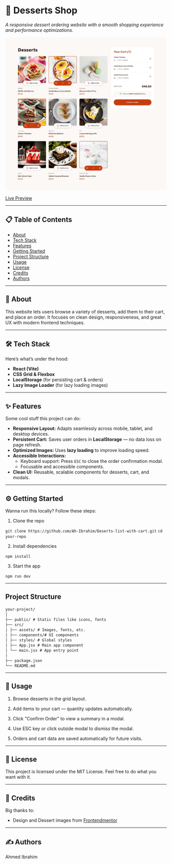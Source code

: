 # 🍰 Desserts Shop

_A responsive dessert ordering website with a smooth shopping experience and performance optimizations._

![Project Screenshot](./design/desktop-design-selected.jpg)

[Live Preview](https://ah-ibrahim.github.io/Deserts-list-with-cart)

---

## 📋 Table of Contents

-   [About](#-about)
-   [Tech Stack](#-tech-stack)
-   [Features](#-features)
-   [Getting Started](#-getting-started)
-   [Project Structure](#-project-structure)
-   [Usage](#-usage)
-   [License](#-license)
-   [Credits](#-credits)
-   [Authors](#-authors)

---

## 👋 About

This website lets users browse a variety of desserts, add them to their cart, and place an order. It focuses on clean design, responsiveness, and great UX with modern frontend techniques.

---

## 🛠️ Tech Stack

Here’s what’s under the hood:

-   **React (Vite)**
-   **CSS Grid & Flexbox**
-   **LocalStorage** (for persisting cart & orders)
-   **Lazy Image Loader** (for lazy loading images)

---

## ✨ Features

Some cool stuff this project can do:

-   **Responsive Layout:** Adapts seamlessly across mobile, tablet, and desktop devices.
-   **Persistent Cart:** Saves user orders in **LocalStorage** — no data loss on page refresh.
-   **Optimized Images:** Uses **lazy loading** to improve loading speed.
-   **Accessible Interactions:**
    -   Keyboard support: Press `ESC` to close the order confirmation modal.
    -   Focusable and accessible components.
-   **Clean UI:** Reusable, scalable components for desserts, cart, and modals.

---

## ⚙️ Getting Started

Wanna run this locally? Follow these steps:

1. Clone the repo

`git clone https://github.com/Ah-Ibrahim/Deserts-list-with-cart.git`
`cd your-repo`

2. Install dependencies

`npm install`

3. Start the app

`npm run dev`

---

## Project Structure

```
your-project/
│
├── public/ # Static files like icons, fonts
├── src/
│ ├── assets/ # Images, fonts, etc.
│ ├── components/# UI components
│ ├── styles/ # Global styles
│ ├── App.jsx # Main app component
│ └── main.jsx # App entry point
│
├── package.json
└── README.md
```

---

## 📝 Usage

1. Browse desserts in the grid layout.

2. Add items to your cart — quantity updates automatically.

3. Click "Confirm Order" to view a summary in a modal.

4. Use ESC key or click outside modal to dismiss the modal.

5. Orders and cart data are saved automatically for future visits.

---

## 📄 License

This project is licensed under the MIT License.
Feel free to do what you want with it.

---

## 🙏 Credits

Big thanks to:

-   Design and Dessert images from [Frontendmentor](https://www.frontendmentor.io)

---

## ✍️ Authors

Ahmed Ibrahim
